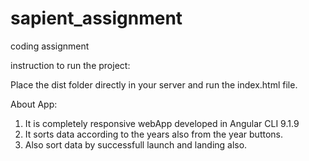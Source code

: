 # sapient_assignment
coding assignment

instruction to run the project:

Place the dist folder directly in your server and run the index.html file.

About App:

1. It is completely responsive webApp developed in Angular CLI 9.1.9
2. It sorts data according to the years also from the year buttons.
3. Also sort data by successfull launch and landing also.
